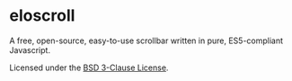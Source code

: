 # eloscroll
A free, open-source, easy-to-use scrollbar written in pure, ES5-compliant Javascript.

Licensed under the [BSD 3-Clause License](LICENSE.md).
